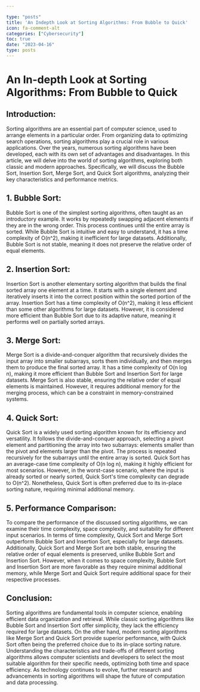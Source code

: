 ```yaml
---

type: "posts"
title: 'An Indepth Look at Sorting Algorithms: From Bubble to Quick'
icon: fa-comment-alt
categories: ["Cybersecurity"]
toc: true
date: "2023-04-16"
type: posts
---
```





# An In-depth Look at Sorting Algorithms: From Bubble to Quick

## Introduction:
Sorting algorithms are an essential part of computer science, used to arrange elements in a particular order. From organizing data to optimizing search operations, sorting algorithms play a crucial role in various applications. Over the years, numerous sorting algorithms have been developed, each with its own set of advantages and disadvantages. In this article, we will delve into the world of sorting algorithms, exploring both classic and modern approaches. Specifically, we will discuss the Bubble Sort, Insertion Sort, Merge Sort, and Quick Sort algorithms, analyzing their key characteristics and performance metrics.

## 1. Bubble Sort:
Bubble Sort is one of the simplest sorting algorithms, often taught as an introductory example. It works by repeatedly swapping adjacent elements if they are in the wrong order. This process continues until the entire array is sorted. While Bubble Sort is intuitive and easy to understand, it has a time complexity of O(n^2), making it inefficient for large datasets. Additionally, Bubble Sort is not stable, meaning it does not preserve the relative order of equal elements.

## 2. Insertion Sort:
Insertion Sort is another elementary sorting algorithm that builds the final sorted array one element at a time. It starts with a single element and iteratively inserts it into the correct position within the sorted portion of the array. Insertion Sort has a time complexity of O(n^2), making it less efficient than some other algorithms for large datasets. However, it is considered more efficient than Bubble Sort due to its adaptive nature, meaning it performs well on partially sorted arrays.

## 3. Merge Sort:
Merge Sort is a divide-and-conquer algorithm that recursively divides the input array into smaller subarrays, sorts them individually, and then merges them to produce the final sorted array. It has a time complexity of O(n log n), making it more efficient than Bubble Sort and Insertion Sort for large datasets. Merge Sort is also stable, ensuring the relative order of equal elements is maintained. However, it requires additional memory for the merging process, which can be a constraint in memory-constrained systems.

## 4. Quick Sort:
Quick Sort is a widely used sorting algorithm known for its efficiency and versatility. It follows the divide-and-conquer approach, selecting a pivot element and partitioning the array into two subarrays: elements smaller than the pivot and elements larger than the pivot. The process is repeated recursively for the subarrays until the entire array is sorted. Quick Sort has an average-case time complexity of O(n log n), making it highly efficient for most scenarios. However, in the worst-case scenario, where the input is already sorted or nearly sorted, Quick Sort's time complexity can degrade to O(n^2). Nonetheless, Quick Sort is often preferred due to its in-place sorting nature, requiring minimal additional memory.

## 5. Performance Comparison:
To compare the performance of the discussed sorting algorithms, we can examine their time complexity, space complexity, and suitability for different input scenarios. In terms of time complexity, Quick Sort and Merge Sort outperform Bubble Sort and Insertion Sort, especially for large datasets. Additionally, Quick Sort and Merge Sort are both stable, ensuring the relative order of equal elements is preserved, unlike Bubble Sort and Insertion Sort. However, when it comes to space complexity, Bubble Sort and Insertion Sort are more favorable as they require minimal additional memory, while Merge Sort and Quick Sort require additional space for their respective processes.

## Conclusion:
Sorting algorithms are fundamental tools in computer science, enabling efficient data organization and retrieval. While classic sorting algorithms like Bubble Sort and Insertion Sort offer simplicity, they lack the efficiency required for large datasets. On the other hand, modern sorting algorithms like Merge Sort and Quick Sort provide superior performance, with Quick Sort often being the preferred choice due to its in-place sorting nature. Understanding the characteristics and trade-offs of different sorting algorithms allows computer scientists and developers to select the most suitable algorithm for their specific needs, optimizing both time and space efficiency. As technology continues to evolve, further research and advancements in sorting algorithms will shape the future of computation and data processing.